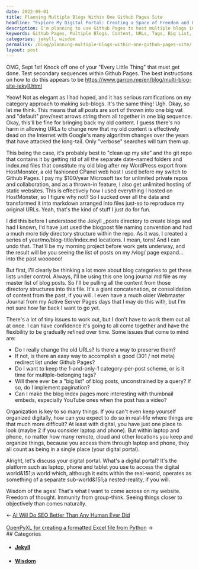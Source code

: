 ```yaml
---
date: 2022-09-01
title: Planning Multiple Blogs Within One Github Pages Site
headline: "Explore My Digital Portal: Creating a Space of Freedom and Objectivity"
description: I'm planning to use Github Pages to host multiple blogs in one site, and I'm considering changes to my old content and URLs, as well as adding tags, a 'big list' of blog posts, pagination, and thumbnail embeds. My goal is to create a website that provides the wisdom of the ages, allowing for objective thought and accessible through any device or tablet. Come explore my digital portal and join me in creating a space of freedom and objectivity.
keywords: Github Pages, Multiple Blogs, Content, URLs, Tags, Big List, Pagination, Thumbnail Embeds, Organization, Wisdom, Ages, Freedom, Objectivity, Device, Tablet, Digital Portal
categories: jekyll, wisdom
permalink: /blog/planning-multiple-blogs-within-one-github-pages-site/
layout: post
---
```



OMG, Sept 1st! Knock off one of your "Every Little Thing" that must get done.
Test secondary sequences within Github Pages. The best instructions on how to
do this appears to be https://www.garron.me/en/blog/multi-blog-site-jekyll.html

Yeow! Not as elegant as I had hoped, and it has serious ramifications on my
category approach to making sub-blogs. It's the same thing! Ugh. Okay, so let
me think. This means that all posts are sort of thrown into one big vat and
"default" prev/next arrows string them all together in one big sequence. Okay,
this'll be fine for bringing back my old content. I guess there's no harm in
allowing URLs to change now that my old content is effectively dead on the
Internet with Google's many algorithm changes over the years that have attacked
the long-tail. Only "verbose" searches will turn them up.

This being the case, it's probably best to "clean up my site" and the git repo
that contains it by getting rid of all the separate date-named folders and
index.md files that constitute my old blog after my WordPress export from
HostMonster, a old fashioned CPanel web host I used before my switch to Github
Pages. I pay my $100/year Microsoft tax for unlimited private repos and
collaboration, and as a thrown-in feature, I also get unlimited hosting of
static websites. This is effectively how I used everything I hosted on
HostMonster, so I figure why not? So I sucked over all the data and transformed
it into markdown arranged into files just-so to reproduce my original URLs.
Yeah, that's the kind of stuff I just do for fun.

I did this before I understood the Jekyll \_posts directory to create blogs and
had I known, I'd have just used the blogpost file naming convention and had a
much more tidy directory structure within the repo. As it was, I created a
series of year/mo/blog-title/index.md locations. I mean, tons! And I can undo
that. That'll be my morning project before work gets underway, and the result
will be you seeing the list of posts on my /vlog/ page expand... into the past
woooooo!

But first, I'll clearly be thinking a lot more about blog categories to get
these lists under control. Always, I'll be using this one long journal.md file
as my master list of blog posts. So I'll be pulling all the content from those
directory structures into this file. It's a giant concatenation, or
consolidation of content from the past, if you will. I even have a much older
Webmaster Journal from my Active Server Pages days that I may do this with, but
I'm not sure how far back I want to go yet.

There's a lot of tiny issues to work out, but I don't have to work them out all
at once. I can have confidence it's going to all come together and have the
flexibility to be gradually refined over time. Some issues that come to mind
are:

- Do I really change the old URLs? Is there a way to preserve them?
- If not, is there an easy way to accomplish a good (301 / not meta) redirect
  list under Github Pages?
- Do I want to keep the 1-and-only-1 category-per-post scheme, or is it time
  for multiple-belonging tags?
- Will there ever be a "big list" of blog posts, unconstrained by a query? If
  so, do I implement pagination?
- Can I make the blog index pages more interesting with thumbnail embeds,
  especially YouTube ones when the post has a video?

Organization is key to so many things. If you can't even keep yourself
organized digitally, how can you expect to do so in real-life where things are
that much more difficult? At least with digital, you have just one place to
look (maybe 2 if you consider laptop and phone). But within laptop and phone,
no matter how many remote, cloud and other locations you keep and organize
things, because you access them through laptop and phone, they all count as
being in a single place (your digital portal).

Alright, let's discuss your digital portal. What's a digital portal? It's the
platform such as laptop, phone and tablet you use to access the digital
world&151;a world which, although it exits within the real-world, operates as
something of a separate sub-world&151;a nested-reality, if you will.

Wisdom of the ages! That's what I want to come across on my website. Freedom of
thought. Immunity from group-think. Seeing things closer to objectively than
comes naturally.


<div class="arrow-links"><div class="post-nav-prev"><span class="arrow">&larr;&nbsp;</span><a href="/blog/ai-will-do-seo-better-than-any-human-ever-did/">AI Will Do SEO Better Than Any Human Ever Did</a></div> &nbsp; <div class="post-nav-next"><a href="/blog/openpyxl-for-creating-a-formatted-excel-file-from-python/">OpenPyXL for creating a formatted Excel file from Python</a><span class="arrow">&nbsp;&rarr;</span></div></div>
## Categories

<ul>
<li><h4><a href='/jekyll/'>Jekyll</a></h4></li>
<li><h4><a href='/wisdom/'>Wisdom</a></h4></li></ul>